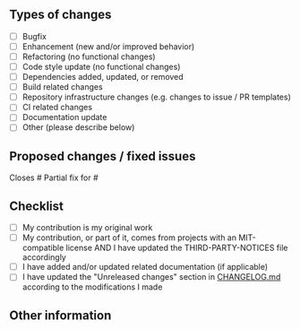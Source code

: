 ## Types of changes

<!--
What types of changes does the PR introduce?
Put an 'x' in the boxes that apply.
Please do not remove, reorder, or add items.
-->

- [ ] Bugfix
- [ ] Enhancement (new and/or improved behavior)
- [ ] Refactoring (no functional changes)
- [ ] Code style update (no functional changes)
- [ ] Dependencies added, updated, or removed
- [ ] Build related changes
- [ ] Repository infrastructure changes (e.g. changes to issue / PR templates)
- [ ] CI related changes
- [ ] Documentation update
- [ ] Other (please describe below)

## Proposed changes / fixed issues

<!--
Bugfix and enhancement PRs MUST refer to existing issues.
Example:

Closes #nnnn #nnnn
Partial fix for #nnnn (followed by a brief explanation, or "see below")

For other PR types, delete the two lines below and add a clear and concise description of your changes.
-->

Closes #
Partial fix for #

## Checklist

<!--
Put an `x` in the boxes that apply. You can also fill these out after creating the PR.
If you're unsure about any of the following items, don't hesitate to ask. We're here to help!
-->

- [ ] My contribution is my original work
- [ ] My contribution, or part of it, comes from projects with an MIT-compatible license AND I have updated the THIRD-PARTY-NOTICES file accordingly
- [ ] I have added and/or updated related documentation (if applicable)
- [ ] I have updated the "Unreleased changes" section in [CHANGELOG.md](https://github.com/Tenacom/Cecil.XmlDocNames/blob/master/CHANGELOG.md) according to the modifications I made

## Other information

<!--
If this is a relatively large or complex change, kick off the discussion by explaining why you chose the solution you did,
what alternatives you considered, etc.
-->
